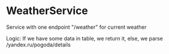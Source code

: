 # WeatherService

Service with one endpoint "/weather" for current weather

Logic: If we have some data in table, we return it, else, we parse /yandex.ru/pogoda/details
